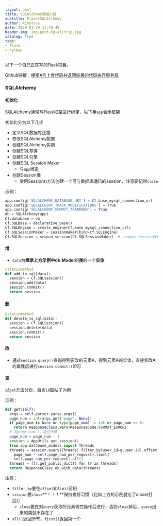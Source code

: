 ```yaml
---
layout: post
title: SQLAlchemy使用小结
subtitle: Flask+SQLAlchemy
author: Kingtous
date: 2020-01-29 17:49:49
header-img: img/post-bg-alitrip.jpg
catalog: True
tags:
- Flask
- Python
---
```


以下一个自己正在写的Flask项目。

Github链接：[接受API上传代码并返回结果的代码执行服务器](https://github.com/Kingtous/Flask-CodeRunningServer)

### SQLAlchemy

#### 初始化

SQLAlchemy通常与Flask框架进行绑定，以下用`app`表示框架

初始化分为以下几步

- 定义SQL数据库连接
- 修改SQLAlchemy配置
- 创建SQLAlchemy实例
- 创建SQL基类
- 创建SQL引擎
- 创建SQL Session Maker
    - 与`app`绑定
- 创建Session类
    - 使用Session()方法创建一个可与数据库通讯的session，注意要记得`close`

示例：

```python
app.config['SQLALCHEMY_DATABASE_URI'] = Cf.base_mysql_connection_url
app.config['SQLALCHEMY_TRACK_MODIFICATIONS'] = True
app.config['SQLALCHEMY_COMMIT_TEARDOWN'] = True
db = SQLAlchemy(app)
Cf.database = db
Cf.SQLBase = declarative_base()
Cf.SQLEngine = create_engine(Cf.base_mysql_connection_url)
Cf.SQLSessionMaker = sessionmaker(bind=Cf.SQLEngine)
Cf.SQLSession = scoped_session(Cf.SQLSessionMaker)  # scoped_session保证线程安全
```

#### 增

- `data`为**继承上方示例中db.Model**的**类**的一个**实体**

```python
@staticmethod
def add_to_sql(data):
  session = Cf.SQLSession()
  session.add(data)
  session.commit()
  return session
```

#### 删

```python
@staticmethod
def delete_to_sql(data):
  session = Cf.SQLSession()
  session.delete(data)
  session.commit()
  return session
```

#### 改

- 通过`session.query()`查询得到要改的元素A，得到元素A的实体，直接修改A的属性后进行`session.commit()`即可

#### 查

以`get`方法分页，每页`10`篇帖子为例

示例：

```python
def get(self):
  args = self.parser.parse_args()
  page_num = int(args.get('page', None))
  if page_num is None or type(page_num) != int or page_num <= 0:
    return ResponseClass.warn(ResponseCode.FORMAT_ERROR)
  # 将page_num-1，适应计算
  page_num = page_num - 1
  session = AppUtils.get_session()
  from app.database_models import Threads
  threads = session.query(Threads).filter_by(user_id=g.user.id).offset(
    page_num * self.page_num_per_request).limit(
    self.page_num_per_request).all()
  threads = [tr.get_public_dict() for tr in threads]
  return ResponseClass.ok_with_data(threads)
```

注意：

- `filter_by`要在`offset`和`limit`前用
- `session`要`close`**！！！**保持良好习惯（比如上方的示例就忘了close(打脸)）
    - `close`要在对`query`获取的元素做完操作后进行，否则`close`掉后，`query`出来的类就不存在了
- `all()`返回所有，`first()`返回第一个